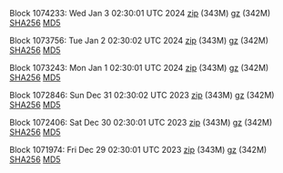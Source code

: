 Block 1074233: Wed Jan  3 02:30:01 UTC 2024 [zip](https://files.01coin.io/mainnet/2024-01-03/bootstrap.dat.zip) (343M) [gz](https://files.01coin.io/mainnet/2024-01-03/bootstrap.dat.tar.gz) (342M) [SHA256](https://files.01coin.io/mainnet/2024-01-03/sha256.txt) [MD5](https://files.01coin.io/mainnet/2024-01-03/md5.txt)

Block 1073756: Tue Jan  2 02:30:02 UTC 2024 [zip](https://files.01coin.io/mainnet/2024-01-02/bootstrap.dat.zip) (343M) [gz](https://files.01coin.io/mainnet/2024-01-02/bootstrap.dat.tar.gz) (342M) [SHA256](https://files.01coin.io/mainnet/2024-01-02/sha256.txt) [MD5](https://files.01coin.io/mainnet/2024-01-02/md5.txt)

Block 1073243: Mon Jan  1 02:30:01 UTC 2024 [zip](https://files.01coin.io/mainnet/2024-01-01/bootstrap.dat.zip) (343M) [gz](https://files.01coin.io/mainnet/2024-01-01/bootstrap.dat.tar.gz) (342M) [SHA256](https://files.01coin.io/mainnet/2024-01-01/sha256.txt) [MD5](https://files.01coin.io/mainnet/2024-01-01/md5.txt)

Block 1072846: Sun Dec 31 02:30:02 UTC 2023 [zip](https://files.01coin.io/mainnet/2023-12-31/bootstrap.dat.zip) (343M) [gz](https://files.01coin.io/mainnet/2023-12-31/bootstrap.dat.tar.gz) (342M) [SHA256](https://files.01coin.io/mainnet/2023-12-31/sha256.txt) [MD5](https://files.01coin.io/mainnet/2023-12-31/md5.txt)

Block 1072406: Sat Dec 30 02:30:01 UTC 2023 [zip](https://files.01coin.io/mainnet/2023-12-30/bootstrap.dat.zip) (343M) [gz](https://files.01coin.io/mainnet/2023-12-30/bootstrap.dat.tar.gz) (342M) [SHA256](https://files.01coin.io/mainnet/2023-12-30/sha256.txt) [MD5](https://files.01coin.io/mainnet/2023-12-30/md5.txt)

Block 1071974: Fri Dec 29 02:30:01 UTC 2023 [zip](https://files.01coin.io/mainnet/2023-12-29/bootstrap.dat.zip) (343M) [gz](https://files.01coin.io/mainnet/2023-12-29/bootstrap.dat.tar.gz) (342M) [SHA256](https://files.01coin.io/mainnet/2023-12-29/sha256.txt) [MD5](https://files.01coin.io/mainnet/2023-12-29/md5.txt)
